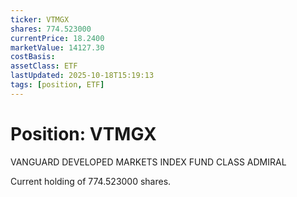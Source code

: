 ```yaml
---
ticker: VTMGX
shares: 774.523000
currentPrice: 18.2400
marketValue: 14127.30
costBasis: 
assetClass: ETF
lastUpdated: 2025-10-18T15:19:13
tags: [position, ETF]
---
```


# Position: VTMGX

VANGUARD DEVELOPED MARKETS INDEX FUND CLASS ADMIRAL

Current holding of 774.523000 shares.
